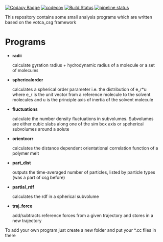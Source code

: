 [![Codacy Badge](https://api.codacy.com/project/badge/Grade/f9468cb3863b4a83b75eda6250755a3d)](https://www.codacy.com/manual/votca-package/csgapps?utm_source=github.com&amp;utm_medium=referral&amp;utm_content=votca/csgapps&amp;utm_campaign=Badge_Grade)
[![codecov](https://codecov.io/gh/votca/csgapps/branch/master/graph/badge.svg)](https://codecov.io/gh/votca/csgapps)
[![Build Status](https://travis-ci.org/votca/csgapps.svg?branch=master)](https://travis-ci.org/votca/csgapps)
[![pipeline status](https://gitlab.com/votca/csgapps/badges/master/pipeline.svg)](https://gitlab.com/votca/csgapps/commits/master)

This repository contains some small analysis programs which are written based on the votca_csg framework

# Programs

* __radii__

  calculate gyration radius + hydrodynamic radius of a molecule or a set of molecules

* __sphericalorder__

  calculates a spherical order parameter i.e. the distribution of e_r\*u where e_r is the unit vector from
  a reference molecule to the solvent molecules and u is the principle axis of inertia of the solvent molecule

* __fluctuations__

  calculate the number density fluctuations in subvolumes. Subvolumes are either cubic slabs along one of the
  sim box axis or speherical subvolumes around a solute

* __orientcorr__

  calculates the distance dependent orientational correlation function of a polymer melt

* __part_dist__

  outputs the time-averaged number of particles, listed by particle types (was a part of csg before)

* __partial_rdf__

  calculates the rdf in a spherical subvolume 

* __traj_force__

  add/subtracts reference forces from a given trajectory and stores in a new trajectory



To add your own program just create a new folder and put your *.cc files in there
